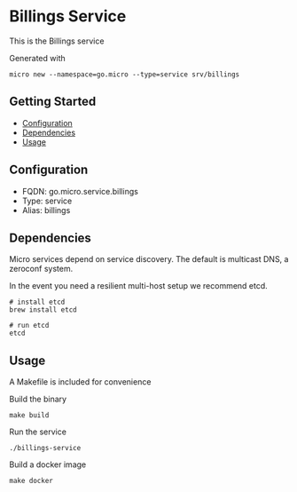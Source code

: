 # Billings Service

This is the Billings service

Generated with

```
micro new --namespace=go.micro --type=service srv/billings
```

## Getting Started

- [Configuration](#configuration)
- [Dependencies](#dependencies)
- [Usage](#usage)

## Configuration

- FQDN: go.micro.service.billings
- Type: service
- Alias: billings

## Dependencies

Micro services depend on service discovery. The default is multicast DNS, a zeroconf system.

In the event you need a resilient multi-host setup we recommend etcd.

```
# install etcd
brew install etcd

# run etcd
etcd
```

## Usage

A Makefile is included for convenience

Build the binary

```
make build
```

Run the service
```
./billings-service
```

Build a docker image
```
make docker
```